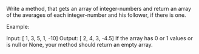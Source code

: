 Write a method, that gets an array of integer-numbers and return an array of the averages of each integer-number and his follower, if there is one.

Example:

Input:  [ 1, 3, 5, 1, -10]
Output:  [ 2, 4, 3, -4.5]
If the array has 0 or 1 values or is null or None, your method should return an empty array.